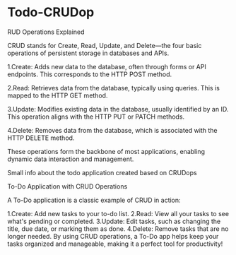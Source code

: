 # Todo-CRUDop

RUD Operations Explained

CRUD stands for Create, Read, Update, and Delete—the four basic operations of persistent storage in databases and APIs.

1.Create: Adds new data to the database, often through forms or API endpoints. This corresponds to the HTTP POST method.

2.Read: Retrieves data from the database, typically using queries. This is mapped to the HTTP GET method.

3.Update: Modifies existing data in the database, usually identified by an ID. This operation aligns with the HTTP PUT or PATCH methods.

4.Delete: Removes data from the database, which is associated with the HTTP DELETE method.

These operations form the backbone of most applications, enabling dynamic data interaction and management.

Small info about the todo application created based on CRUDops

To-Do Application with CRUD Operations

A To-Do application is a classic example of CRUD in action:

1.Create: Add new tasks to your to-do list.
2.Read: View all your tasks to see what's pending or completed.
3.Update: Edit tasks, such as changing the title, due date, or marking them as done.
4.Delete: Remove tasks that are no longer needed.
By using CRUD operations, a To-Do app helps keep your tasks organized and manageable, making it a perfect tool for productivity!

